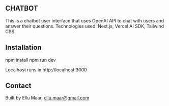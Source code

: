 ## CHATBOT ##

This is a chatbot user interface that uses OpenAI API to chat with users and answer their questions.
Technologies used: Next.js, Vercel AI SDK, Tailwind CSS.

## Installation ##

npm install
npm run dev

Localhost runs in http://localhost:3000

## Contact ##

Built by Ellu Maar, ellu.maar@gmail.com
